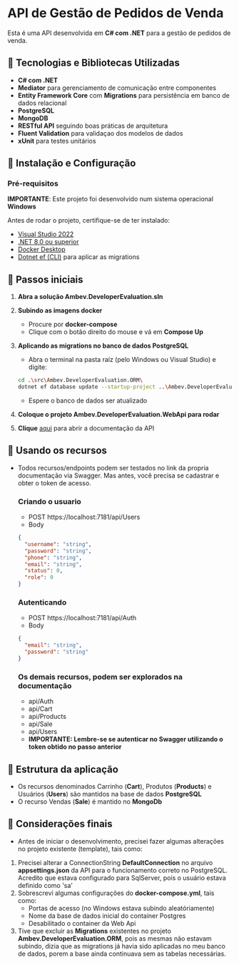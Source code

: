 # API de Gestão de Pedidos de Venda

Esta é uma API desenvolvida em **C# com .NET** para a gestão de pedidos de venda.

## 📌 Tecnologias e Bibliotecas Utilizadas

- **C# com .NET**
- **Mediator** para gerenciamento de comunicação entre componentes
- **Entity Framework Core** com **Migrations** para persistência em banco de dados relacional
- **PostgreSQL**
- **MongoDB**
- **RESTful API** seguindo boas práticas de arquitetura
- **Fluent Validation** para validaçao dos modelos de dados
- **xUnit** para testes unitários

## 📌 Instalação e Configuração

### Pré-requisitos

**IMPORTANTE**: Este projeto foi desenvolvido num sistema operacional **Windows**

Antes de rodar o projeto, certifique-se de ter instalado:

- [Visual Studio 2022](https://visualstudio.microsoft.com/pt-br/vs/community/)
- [.NET 8.0 ou superior](https://dotnet.microsoft.com/download)
- [Docker Desktop](https://www.docker.com/products/docker-desktop/)
- [Dotnet ef (CLI)](https://learn.microsoft.com/en-us/ef/core/cli/dotnet) para aplicar as migrations

## 📌 Passos iniciais

1. **Abra a solução Ambev.DeveloperEvaluation.sln**
2. **Subindo as imagens docker**

   - Procure por **docker-compose**
   - Clique com o botão direito do mouse e vá em **Compose Up**

3. **Aplicando as migrations no banco de dados PostgreSQL**
   - Abra o terminal na pasta raíz (pelo Windows ou Visual Studio) e digite:
   ```bash
   cd .\src\Ambev.DeveloperEvaluation.ORM\
   dotnet ef database update --startup-project ..\Ambev.DeveloperEvaluation.WebApi
   ```
   - Espere o banco de dados ser atualizado
4. **Coloque o projeto Ambev.DeveloperEvaluation.WebApi para rodar**
5. **Clique** [aqui](https://localhost:7181/swagger/index.html) para abrir a documentação da API

## 📌 Usando os recursos

- Todos recursos/endpoints podem ser testados no link da propria documentação via Swagger. Mas antes, você precisa se cadastrar e obter o token de acesso.

  ### Criando o usuario

  - POST https://localhost:7181/api/Users
  - Body

  ```json
  {
    "username": "string",
    "password": "string",
    "phone": "string",
    "email": "string",
    "status": 0,
    "role": 0
  }
  ```

  ### Autenticando

  - POST https://localhost:7181/api/Auth
  - Body

  ```json
  {
    "email": "string",
    "password": "string"
  }
  ```

  ### Os demais recursos, podem ser explorados na documentação

  - api/Auth
  - api/Cart
  - api/Products
  - api/Sale
  - api/Users
  - **IMPORTANTE: Lembre-se se autenticar no Swagger utilizando o token obtido no passo anterior**

## 📌 Estrutura da aplicação

- Os recursos denominados Carrinho (**Cart**), Produtos (**Products**) e Usuários (**Users**) são mantidos na base de dados **PostgreSQL**
- O recurso Vendas (**Sale**) é mantido no **MongoDb**

## 📌 Considerações finais

- Antes de iniciar o desenvolvimento, precisei fazer algumas alterações no projeto existente (template), tais como:

1. Precisei alterar a ConnectionString **DefaultConnection** no arquivo **appsettings.json** da API para o funcionamento correto no PostgreSQL. Acredito que estava configurado para SqlServer, pois o usuário estava definido como 'sa'
2. Sobrescrevi algumas configurações do **docker-compose.yml**, tais como:
   - Portas de acesso (no Windows estava subindo aleatóriamente)
   - Nome da base de dados inicial do container Postgres
   - Desabilitado o container da Web Api
3. Tive que excluir as **Migrations** existentes no projeto **Ambev.DeveloperEvaluation.ORM**, pois as mesmas não estavam subindo, dizia que as migrations já havia sido aplicadas no meu banco de dados, porem a base ainda continuava sem as tabelas necessárias.
